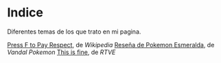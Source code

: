 # Indice
 Diferentes temas de los que trato en mi pagina.

 [Press F to Pay Respect](./posts/press_f_to_pay_respects.md), de *Wikipedia*
 [Reseña de Pokemon Esmeralda](./posts/reseña_pokemon.md), de *Vandal Pokemon*
 [This is fine](./posts/this_is_fine.md), de *RTVE*